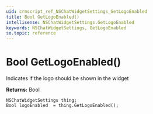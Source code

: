 ```yaml
---
uid: crmscript_ref_NSChatWidgetSettings_GetLogoEnabled
title: Bool GetLogoEnabled()
intellisense: NSChatWidgetSettings.GetLogoEnabled
keywords: NSChatWidgetSettings, GetLogoEnabled
so.topic: reference
---
```


# Bool GetLogoEnabled()

Indicates if the logo should be shown in the widget

**Returns:** Bool

```crmscript
NSChatWidgetSettings thing;
Bool logoEnabled  = thing.GetLogoEnabled();
```

